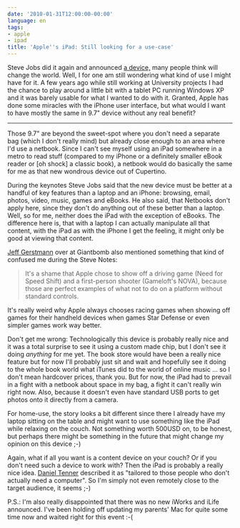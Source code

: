 ```yaml
---
date: '2010-01-31T12:00:00-00:00'
language: en
tags:
- apple
- ipad
title: 'Apple''s iPad: Still looking for a use-case'
---
```



Steve Jobs did it again and announced <a href="http://www.apple.com/ipad/">a device,</a> many people think will change the world. Well, I for one am still wondering what kind of use I might have for it. A few years ago while still working at University projects I had the chance to play around a little bit with a tablet PC running Windows XP and it was barely usable for what I wanted to do with it. Granted, Apple has done some miracles with the iPhone user interface, but what would I want to have mostly the same in 9.7&quot; device without any real benefit?

--------

Those 9.7&quot; are beyond the sweet-spot where you don&#39;t need a separate bag (which I don&#39;t really mind) but already close enough to an area where I&#39;d use a netbook. Since I can&#39;t see myself using an iPad somewhere in a metro to read stuff (compared to my iPhone or a definitely smaller eBook reader or [oh shock] a classic book), a netbook would do basically the same for me as that new wondrous device out of Cupertino.

During the keynotes Steve Jobs said that the new device must be better at a handful of key features than a laptop and an iPhone: browsing, email, photos, video, music, games and eBooks. He also said, that Netbooks don&#39;t apply here, since they don&#39;t do anything out of these better than a laptop. Well, so for me, neither does the iPad with the exception of eBooks. The difference here is, that with a laptop I can actually manipulate all that content, with the iPad as with the iPhone I get the feeling, it might only be good at viewing that content.

<a href="http://www.giantbomb.com/news/apples-ipad-still-not-a-game-machine/1846/">Jeff Gerstmann</a> over at Giantbomb also mentioned something that kind of confused me during the Steve Notes:

<blockquote>
	<p>
		It&#39;s a shame that Apple chose to show off a driving game (Need for Speed Shift) and a first-person shooter (Gameloft&#39;s NOVA), because those are perfect examples of what not to do on a platform without standard controls.</p>
</blockquote>

It&#39;s really weird why Apple always chooses racing games when showing off games for their handheld devices when games Star Defense or even simpler games work way better.

Don&#39;t get me wrong: Technologically this device is probably really nice and it was a total surprise to see it using a custom made chip, but I don&#39;t see it doing <em>anything</em> for me yet. The book store would have been a really nice feature but for now I&#39;ll probably just sit and wait and hopefully see it doing to the whole book world what iTunes did to the world of online music ... so I don&#39;t mean hardcover prices, thank you. But for now, the iPad had to prevail in a fight with a netbook about space in my bag, a fight it can&#39;t really win right now. Also, because it doesn&#39;t even have standard USB ports to get photos onto it directly from a camera.

For home-use, the story looks a bit different since there I already have my laptop sitting on the table and might want to use something like the iPad while relaxing on the couch. Not something worth 500USD on, to be honest, but perhaps there might be something in the future that might change my opinion on this device ;-)

Again, what if all you want is a content device on your couch? Or if you don&#39;t need such a device to work with? Then the iPad is probably a really nice idea. <a href="http://danieltenner.com/posts/0015-ipad-an-apple-for-mom.html">Daniel Tenner</a> described it as &quot;tailored to those people who don&#39;t actually need a computer&quot;. So I&#39;m simply not even remotely close to the target audience, it seems ;-)

P.S.: I&#39;m also really disappointed that there was no new iWorks and iLife announced. I&#39;ve been holding off updating my parents&#39; Mac for quite some time now and waited right for this event :-(

